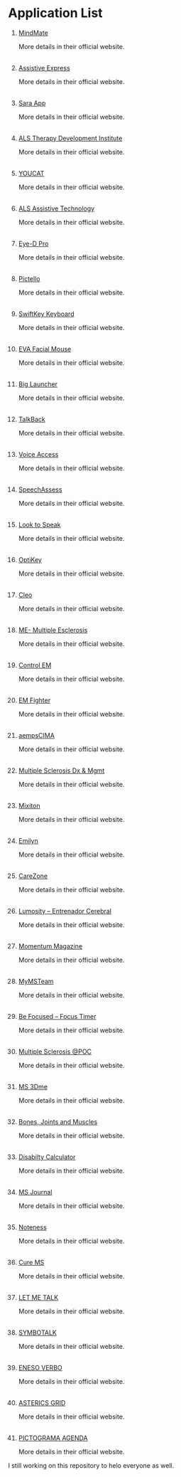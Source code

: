 <body>
    <h1>Application List</h1>
    <ol>    
    <li><a href = "">MindMate</a></li>
    <p>More details in their official website.</p>
    <br>
    <li><a href = "">Assistive Express</a></li>
    <p>More details in their official website.</p>
    <br>
    <li><a href = "">Sara App</a></li>
    <p>More details in their official website.</p>
    <br>
    <li><a href = "">ALS Therapy Development Institute</a></li>
    <p>More details in their official website.</p>
    <br>
    <li><a href = "">YOUCAT</a></li>
    <p>More details in their official website.</p>
    <br>
    <li><a href = "">ALS Assistive Technology</a></li>
    <p>More details in their official website.</p>
    <br>
    <li><a href = "">Eye-D Pro</a></li>
    <p>More details in their official website.</p>
    <br>
    <li><a href = "">Pictello</a></li>
    <p>More details in their official website.</p>
    <br>
    <li><a href = "">SwiftKey Keyboard</a></li>
    <p>More details in their official website.</p>
    <br>
    <li><a href = "">EVA Facial Mouse</a></li>
    <p>More details in their official website.</p>
    <br>
    <li><a href = "">Big Launcher</a></li>
    <p>More details in their official website.</p>
    <br>
    <li><a href = "">TalkBack</a></li>
    <p>More details in their official website.</p>
    <br>
    <li><a href = "">Voice Access</a></li>
    <p>More details in their official website.</p>
    <br>
    <li><a href = "">SpeechAssess</a></li>
    <p>More details in their official website.</p>
    <br>
    <li><a href = "">Look to Speak</a></li>
    <p>More details in their official website.</p>
    <br>
    <li><a href = "">OptiKey</a></li>
    <p>More details in their official website.</p>
    <br>
    <li><a href = "">Cleo</a></li>
    <p>More details in their official website.</p>
    <br>
    <li><a href = "">ME- Multiple Esclerosis</a></li>
    <p>More details in their official website.</p>
    <br>
    <li><a href = "">Control EM</a></li>
    <p>More details in their official website.</p>
    <br>
    <li><a href = "">EM Fighter</a></li>
    <p>More details in their official website.</p>
    <br>
    <li><a href = "">aempsCIMA</a></li>
    <p>More details in their official website.</p>
    <br>
    <li><a href = "">Multiple Sclerosis Dx & Mgmt</a></li>
    <p>More details in their official website.</p>
    <br>
    <li><a href = "">Mixiton</a></li>
    <p>More details in their official website.</p>
    <br>
    <li><a href = "">Emilyn</a></li>
    <p>More details in their official website.</p>
    <br>
    <li><a href = "">CareZone</a></li>
    <p>More details in their official website.</p>
    <br>
    <li><a href = "">Lumosity – Entrenador Cerebral</a></li>
    <p>More details in their official website.</p>
    <br>
    <li><a href = "">Momentum Magazine</a></li>
    <p>More details in their official website.</p>
    <br>
    <li><a href = "">MyMSTeam</a></li>
    <p>More details in their official website.</p>
    <br>
    <li><a href = "">Be Focused – Focus Timer</a></li>
    <p>More details in their official website.</p>
    <br>
    <li><a href = "">Multiple Sclerosis @POC</a></li>
    <p>More details in their official website.</p>
    <br>
    <li><a href = "">MS 3Dme</a></li>
    <p>More details in their official website.</p>
    <br>
    <li><a href = "">Bones, Joints and Muscles</a></li>
    <p>More details in their official website.</p>
    <br>
    <li><a href = "">Disabilty Calculator</a></li>
    <p>More details in their official website.</p>
    <br>
    <li><a href = "">MS Journal</a></li>
    <p>More details in their official website.</p>
    <br>
    <li><a href = "">Noteness</a></li>
    <p>More details in their official website.</p>
    <br>
    <li><a href = "">Cure MS</a></li>
    <p>More details in their official website.</p>
    <br>
    <li><a href = "">LET ME TALK</a></li>
    <p>More details in their official website.</p>
    <br>
    <li><a href = "">SYMBOTALK</a></li>
    <p>More details in their official website.</p>
    <br>
    <li><a href = "">ENESO VERBO</a></li>
    <p>More details in their official website.</p>
    <br>
    <li><a href = "">ASTERICS GRID</a></li>
    <p>More details in their official website.</p>
    <br>
    <li><a href = "">PICTOGRAMA AGENDA</a></li>
    <p>More details in their official website.</p>
    </ol>
  
I still working on this repository to helo everyone as well.

